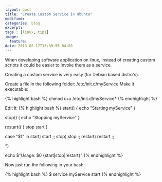 ```yaml
---
layout: post
title: "Create Custom Service in Ubuntu"
modified:
categories: blog
excerpt:
tags : [linux, tips]
image:
  feature:
date: 2013-06-17T15:39:55-04:00
---
```


When developing software application on linux, instead of creating custom scripts it could be easier to invoke them as a service.

Creating a custom service is very easy (for Debian based distro's).

Create a file in the following folder: /etc/init.d/myService
Make it executable:

{% highlight bash %}
chmod u+x /etc/init.d/myService*
{% endhighlight %}

Edit it:
{% highlight bash %}
start() {
        echo "Starting myService"
}

stop() {
        echo "Stopping myService"
}

restart() {
        stop
        start
}

case "$1" in 
start)
        start
;;
stop)
        stop
;;
restart)
        restart
;;

*)

echo $"Usage: $0 {start|stop|restart}"
{% endhighlight %}

Now just run the following in your bash:

{% highlight bash %}
$ service myService start
{% endhighlight %}